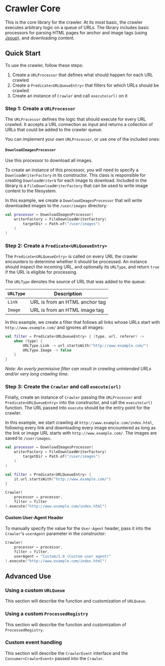 # Crawler Core

This is the core library for the crawler.  At its most basic, the crawler executes arbitrary logic on a queue of URLs.
The library includes basic processors for parsing HTML pages for anchor and image tags (using
[Jsoup](https://jsoup.org/)), and downloading content.

## Quick Start

To use the crawler, follow these steps:

1. Create a `URLProcessor` that defines what should happen for each URL crawled
2. Create a `Predicate<URLQueueEntry>` that filters for which URLs should be crawled
3. Create an instance of `Crawler` and call `execute(url)` on it

### Step 1: Create a `URLProcessor`

The `URLProcessor` defines the logic that should execute for every URL crawled. It accepts a URL connection as input and
returns a collection of URLs that could be added to the crawler queue.

You can implement your own `URLProcessor`, or use one of the included ones:

#### `DownloadImagesProcessor`

Use this processor to download all images.

To create an instance of this processor, you will need to specify a `DownloadWriterFactory` in its constructor. This
class is responsible for creating `DownloadWriter`s for each image to download. Included in the library is a
`FileDownloadWriterFactory` that can be used to write image content to the filesystem.

In this example, we create a `DownloadImagesProcessor` that will write downloaded images to the `/user/images`
directory:

```kotlin
val processor = DownloadImagesProcessor(
    writerFactory = FileDownloadWriterFactory(
        targetDir = Path.of("/user/images")
    )
)
```

### Step 2: Create a `Predicate<URLQueueEntry>`

The `Predicate<URLQueueEntry>` is called on every URL the crawler encounters to determine whether it should be
processed. An instance should inspect the incoming URL, and optionally its `URLType`, and return `true` if the URL is
eligible for processing.

The `URLType` denotes the source of URL that was added to the queue:

| `URLType` | Description                    |
|-----------|--------------------------------|
| `Link`    | URL is from an HTML anchor tag |
| `Image`   | URL is from an HTML image tag  |

In this example, we create a filter that follows all links whose URLs start with `http://www.example.com/` and ignores
all images:

```kotlin
val filter = Predicate<URLQueueEntry> { (type, url, referer) ->
    when (type) {
        URLType.Link -> url.startsWith("http://www.example.com/")
        URLType.Image -> false
    }
}
```

*Note: An overly permissive filter can result in crawling unintended URLs and/or very long crawling time.*

### Step 3: Create the `Crawler` and call `execute(url)`

Finally, create an instance of `Crawler` passing the `URLProcessor` and `Predicate<URLQueueEntry>` into the constructor,
and call the `execute(url)` function. The URL passed into `execute` should be the entry point for the crawler.

In this example, we start crawling at `http://www.example.com/index.html`, following every link and downloading
every image encountered as long as the link or image URL starts with `http://www.example.com/`. The images are saved
to `/user/images`.

```kotlin
val processor = DownloadImagesProcessor(
    writerFactory = FileDownloadWriterFactory(
        targetDir = Path.of("/user/images")
    )
)

val filter = Predicate<URLQueueEntry> {
    it.url.startsWith("http://www.example.com/")
}

Crawler(
    processor = processor,
    filter = filter
).execute("http://www.example.com/index.html")
```

#### Custom User-Agent Header

To manually specify the value for the `User-Agent` header, pass it into the `Crawler`'s `userAgent` parameter in
the constructor:

```kotlin
Crawler(
    processor = processor,
    filter = filter,
    userAgent = "Custom/1.0 (Custom user agent)"
).execute("http://www.example.com/index.html")
```

## Advanced Use

### Using a custom `URLQueue`

This section will describe the function and customization of `URLQueue`.

### Using a custom `ProcessedRegistry`

This section will describe the function and customization of `ProcessedRegistry`.

### Custom event handling

This section will describe the `CrawlerEvent` interface and the `Consumer<CrawlerEvent>` passed into the `Crawler`.
